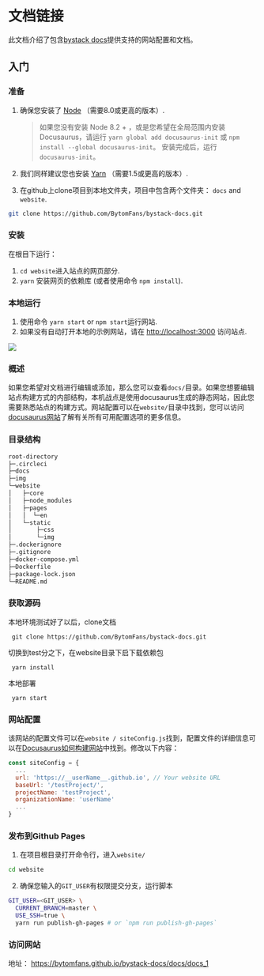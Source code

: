 # 文档链接

此文档介绍了包含[bystack docs](https://github.com/BytomFans/bystack-docs)提供支持的网站配置和文档。

## 入门

### 准备

1. 确保您安装了 [Node](https://nodejs.org/en/download/) （需要8.0或更高的版本）.
   
      > 如果您没有安装 Node 8.2 + ，或是您希望在全局范围内安装 Docusaurus，请运行 `yarn global add docusaurus-init` 或 `npm install --global docusaurus-init`。 安装完成后，运行 `docusaurus-init`。

2. 我们同样建议您也安装 [Yarn](https://yarnpkg.com/en/docs/install) （需要1.5或更高的版本）.

3. 在github上clone项目到本地文件夹，项目中包含两个文件夹： `docs` and `website`.

```bash
git clone https://github.com/BytomFans/bystack-docs.git
```

### 安装

在根目下运行：

1. `cd website`进入站点的网页部分.
2. `yarn` 安装网页的依赖库 (或者使用命令 `npm install`).

### 本地运行

1. 使用命令 `yarn start` or `npm start`运行网站.
2. 如果没有自动打开本地的示例网站，请在 [http://localhost:3000](http://localhost:3000/) 访问站点.

![](.img/example.png)

### 概述

如果您希望对文档进行编辑或添加，那么您可以查看`docs/`目录。如果您想要编辑站点构建方式的内部结构，本机战点是使用docusaurus生成的静态网站，因此您需要熟悉站点的构建方式。网站配置可以在`website/`目录中找到，您可以访问[docusaurus网站](<https://docusaurus.io/docs/zh-CN/installation>)了解有关所有可用配置选项的更多信息。

### 目录结构

```bash
root-directory
├─.circleci
├─docs
├─img
└─website
│   ├─core
│   ├─node_modules
│   ├─pages
│   │  └─en
│   └─static
│       ├─css
│       └─img
├─.dockerignore
├─.gitignore
├─docker-compose.yml
├─Dockerfile
├─package-lock.json
└─README.md
```

### 获取源码

本地环境测试好了以后，clone文档

     git clone https://github.com/BytomFans/bystack-docs.git

切换到test分之下，在website目录下启下载依赖包

     yarn install

本地部署

     yarn start

### 网站配置 

该网站的配置文件可以在`website / siteConfig.js`找到，配置文件的详细信息可以在[Docusaurus如何构建网站](http://docusaurus.io/docs/en/site-config.html)中找到。修改以下内容：

```js
const siteConfig = {
  ...
  url: 'https://__userName__.github.io', // Your website URL
  baseUrl: '/testProject/',
  projectName: 'testProject',
  organizationName: 'userName'
  ...
}
```

### 发布到Github Pages

1. 在项目根目录打开命令行，进入`website/`

```bash
cd website
```

2. 确保您输入的`GIT_USER`有权限提交分支，运行脚本

```bash
GIT_USER=<GIT_USER> \
  CURRENT_BRANCH=master \
  USE_SSH=true \
  yarn run publish-gh-pages # or `npm run publish-gh-pages`
```

### 访问网站

地址： https://bytomfans.github.io/bystack-docs/docs/docs_1
